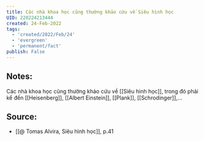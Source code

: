 ```yaml
---
title: Các nhà khoa học cũng thường khảo cứu về Siêu hình học
UID: 220224213444
created: 24-Feb-2022
tags:
  - 'created/2022/Feb/24'
  - 'evergreen'
  - 'permanent/fact'
publish: False
---
```

## Notes:
Các nhà khoa học cũng thường khảo cứu về [[Siêu hình học]], trong đó phải kể đến [[Heisenberg]], [[Albert Einstein]], [[Plank]], [[Schrodinger]],...

## Source:
- [[@ Tomas Alvira, Siêu hình học]], p.41




